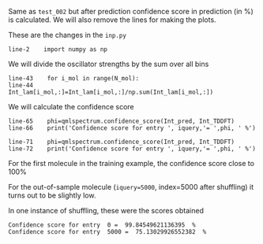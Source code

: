 Same as `test_002` but after prediction confidence score in prediction (in %) is calculated. We will also remove the lines for making the plots.   

These are the changes in the `inp.py` 

```
line-2    import numpy as np
```

We will divide the oscillator strengths by the sum over all bins
```
line-43    for i_mol in range(N_mol):
line-44        Int_lam[i_mol,:]=Int_lam[i_mol,:]/np.sum(Int_lam[i_mol,:])
```

We will calculate the confidence score  
```
line-65    phi=qmlspectrum.confidence_score(Int_pred, Int_TDDFT)
line-66    print('Confidence score for entry ', iquery,'= ',phi, ' %')
```

```
line-71    phi=qmlspectrum.confidence_score(Int_pred, Int_TDDFT)
line-72    print('Confidence score for entry ', iquery,'= ',phi, ' %')
```

For the first molecule in the training example, the confidence score close to 100%

For the out-of-sample molecule (`iquery=5000`, index=5000 after shuffling) it turns out to be slightly low.

In one instance of shuffling, these were the scores obtained

```
Confidence score for entry  0 =  99.84549621136395  %
Confidence score for entry  5000 =  75.13029926552382  %
```
